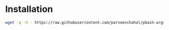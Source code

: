 
# Installation
```sh
wget -q -O - https://raw.githubusercontent.com/parveenchahal/pbash-args/refs/heads/main/install.sh | sudo bash
```
